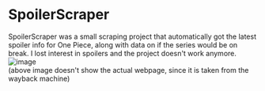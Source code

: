 # SpoilerScraper
SpoilerScraper was a small scraping project that automatically got the latest spoiler info for One Piece, along with data on if the series would be on break. I lost interest in spoilers and the project doesn't work anymore.  
![image](https://github.com/Josde/SpoilerScraper/assets/3825181/d921c0d0-52ec-48c8-ba71-bab4f2bb37c3)  
(above image doesn't show the actual webpage, since it is taken from the wayback machine)
